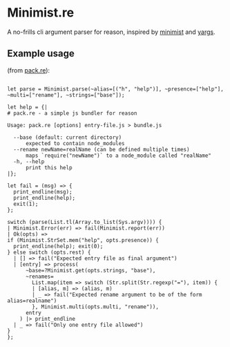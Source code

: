 # Minimist.re

A no-frills cli argument parser for reason, inspired by [minimist](https://www.npmjs.com/package/minimist) and [yargs](https://www.npmjs.com/package/yargs).

## Example usage
(from [pack.re](https://www.npmjs.com/package/pack.re)):
```reason

let parse = Minimist.parse(~alias=[("h", "help")], ~presence=["help"], ~multi=["rename"], ~strings=["base"]);

let help = {|
# pack.re - a simple js bundler for reason

Usage: pack.re [options] entry-file.js > bundle.js

  --base (default: current directory)
      expected to contain node_modules
  --rename newName=realName (can be defined multiple times)
      maps `require("newName")` to a node_module called "realName"
  -h, --help
      print this help
|};

let fail = (msg) => {
  print_endline(msg);
  print_endline(help);
  exit(1);
};

switch (parse(List.tl(Array.to_list(Sys.argv)))) {
| Minimist.Error(err) => fail(Minimist.report(err))
| Ok(opts) =>
if (Minimist.StrSet.mem("help", opts.presence)) {
  print_endline(help); exit(0);
} else switch (opts.rest) {
  | [] => fail("Expected entry file as final argument")
  | [entry] => process(
      ~base=?Minimist.get(opts.strings, "base"),
      ~renames=
        List.map(item => switch (Str.split(Str.regexp("="), item)) {
        | [alias, m] => (alias, m)
        | _ => fail("Expected rename argument to be of the form alias=realname")
        }, Minimist.multi(opts.multi, "rename")),
      entry
    ) |> print_endline
  | _ => fail("Only one entry file allowed")
}
};
```
